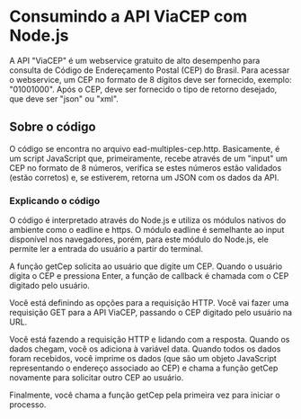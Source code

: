 ﻿# Consumindo a API ViaCEP com Node.js

A API "ViaCEP" é um webservice gratuito de alto desempenho para consulta de Código de Endereçamento Postal (CEP) do Brasil. Para acessar o webservice, um CEP no formato de 8 dígitos deve ser fornecido, exemplo: "01001000". Após o CEP, deve ser fornecido o tipo de retorno desejado, que deve ser "json" ou "xml".

## Sobre o código

O código se encontra no arquivo ead-multiples-cep.http. Basicamente, é um script JavaScript que, primeiramente, recebe através de um "input" um CEP no formato de 8 números, verifica se estes números estão validados (estão corretos) e, se estiverem, retorna um JSON com os dados da API.

### Explicando o código

O código é interpretado através do Node.js e utiliza os módulos nativos do ambiente como o eadline e https. O módulo eadline é semelhante ao input disponível nos navegadores, porém, para este módulo do Node.js, ele permite ler a entrada do usuário a partir do terminal.

A função getCep solicita ao usuário que digite um CEP. Quando o usuário digita o CEP e pressiona Enter, a função de callback é chamada com o CEP digitado pelo usuário.

Você está definindo as opções para a requisição HTTP. Você vai fazer uma requisição GET para a API ViaCEP, passando o CEP digitado pelo usuário na URL.

Você está fazendo a requisição HTTP e lidando com a resposta. Quando os dados chegam, você os adiciona à variável data. Quando todos os dados foram recebidos, você imprime os dados (que são um objeto JavaScript representando o endereço associado ao CEP) e chama a função getCep novamente para solicitar outro CEP ao usuário.

Finalmente, você chama a função getCep pela primeira vez para iniciar o processo.

